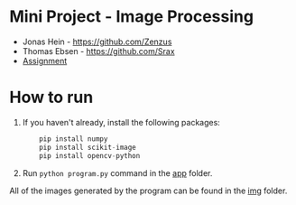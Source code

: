 # Mini Project - Image Processing
- Jonas Hein - https://github.com/Zenzus
- Thomas Ebsen - https://github.com/Srax 
- [Assignment](files/Assignment.pdf)

# How to run
1. If you haven't already, install the following packages:  
    ```python
        pip install numpy
        pip install scikit-image
        pip install opencv-python
    ```
2. Run `python program.py` command in the [app](/app) folder.  

All of the images generated by the program can be found in the [img](app/img) folder.